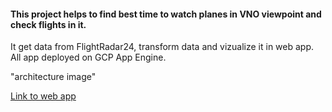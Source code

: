 #### This project helps to find best time to watch planes in VNO viewpoint and check flights in it.

It get data from FlightRadar24, transform data and vizualize it in web app. All app deployed on GCP App Engine.

"architecture image"

[Link to web app](https://vno-viewpoint.appspot.com/)
